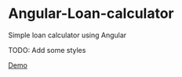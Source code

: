 # Angular-Loan-calculator
Simple loan calculator using Angular

TODO: Add some styles

[Demo](https://rawgit.com/rmcdesign/Angular-Loan-calculator/master/index.html)


